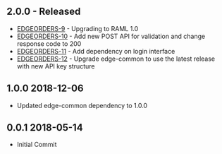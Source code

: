 ## 2.0.0 - Released
* [EDGEORDERS-9](https://issues.folio.org/browse/EDGORDERS-9) - Upgrading to RAML 1.0
* [EDGEORDERS-10](https://issues.folio.org/browse/EDGORDERS-10) - Add new POST API for validation and change response code to 200
* [EDGEORDERS-11](https://issues.folio.org/browse/EDGORDERS-11) - Add dependency on login interface
* [EDGEORDERS-12](https://issues.folio.org/browse/EDGORDERS-12) - Upgrade edge-common to use the latest release with new API key structure

## 1.0.0 2018-12-06
 * Updated edge-common dependency to 1.0.0

## 0.0.1 2018-05-14
 * Initial Commit
